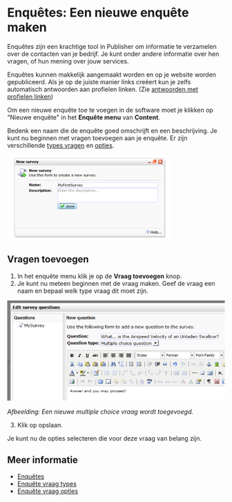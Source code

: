 # Enquêtes: Een nieuwe enquête maken

Enquêtes zijn een krachtige tool in Publisher om informatie te verzamelen 
over de contacten van je bedrijf. Je kunt onder andere informatie over hen 
vragen, of hun mening over jouw services.

Enquêtes kunnen makkelijk aangemaakt worden en op je website worden 
gepubliceerd. Als je op de juiste manier links creëert kun je zelfs 
automatisch antwoorden aan profielen linken. 
(Zie [antwoorden met profielen linken](./surveys-register-participants))

Om een nieuwe enquête toe te voegen in de software moet je klikken op "Nieuwe enquête"
in het **Enquête menu** van **Content**.

Bedenk een naam die de enquête goed omschrijft en een beschrijving. Je kunt 
nu beginnen met vragen toevoegen aan je enquête. Er zijn verschillende 
[types vragen](./surveys-question-types) en [opties](./surveys-question-options).

![New survey dialog](../images/createnewsurvey.png)

## Vragen toevoegen

1. In het enquête menu klik je op de **Vraag toevoegen** knop.
2. Je kunt nu meteen beginnen met de vraag maken. Geef de vraag een naam 
en bepaal welk type vraag dit moet zijn.

![New question](../images/newquestion.png)

*Afbeelding: Een nieuwe multiple choice vraag wordt toegevoegd.*

3. Klik op opslaan.

Je kunt nu de opties selecteren die voor deze vraag van belang zijn.

## Meer informatie

* [Enquêtes](./surveys)
* [Enquête vraag types](./surveys-question-types.md)
* [Enquête vraag opties](./surveys-question-options.md)
